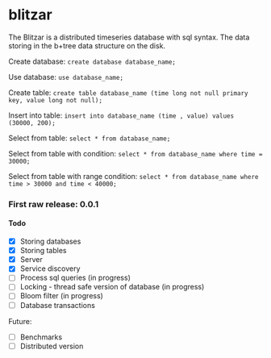 # blitzar

The Blitzar is a distributed timeseries database with sql syntax. 
The data storing in the b+tree data structure on the disk. 

Create database:
```create database database_name;```

Use database:
```use database_name;```

Create table: 
```create table database_name (time long not null primary key, value long not null);```

Insert into table: 
```insert into database_name (time , value) values (30000, 200);```

Select from table: 
```select * from database_name;```

Select from table with condition: 
```select * from database_name where time = 30000;```

Select from table with range condition: 
```select * from database_name where time > 30000 and time < 40000;```

### First raw release: 0.0.1

#### Todo
- [x]  Storing databases
- [x]  Storing tables
- [x]  Server
- [x]  Service discovery
- [ ]  Process sql queries (in progress)
- [ ]  Locking - thread safe version of database (in progress)
- [ ]  Bloom filter (in progress)
- [ ]  Database transactions

Future:

- [ ]  Benchmarks
- [ ]  Distributed version
